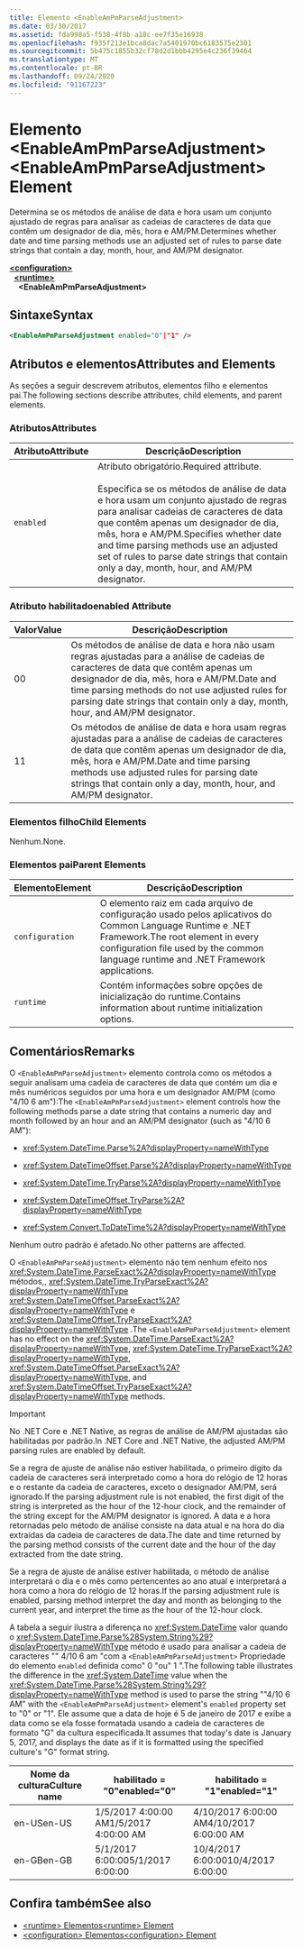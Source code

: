 ```yaml
---
title: Elemento <EnableAmPmParseAdjustment>
ms.date: 03/30/2017
ms.assetid: fda998a5-f538-4f8b-a18c-ee7f35e16938
ms.openlocfilehash: f935f213e1bca8dac7a5401970bc6183575e2301
ms.sourcegitcommit: 5b475c1855b32cf78d2d1bbb4295e4c236f39464
ms.translationtype: MT
ms.contentlocale: pt-BR
ms.lasthandoff: 09/24/2020
ms.locfileid: "91167223"
---
```

# <a name="enableampmparseadjustment-element"></a><span data-ttu-id="23798-102">Elemento \<EnableAmPmParseAdjustment></span><span class="sxs-lookup"><span data-stu-id="23798-102">\<EnableAmPmParseAdjustment> Element</span></span>

<span data-ttu-id="23798-103">Determina se os métodos de análise de data e hora usam um conjunto ajustado de regras para analisar as cadeias de caracteres de data que contêm um designador de dia, mês, hora e AM/PM.</span><span class="sxs-lookup"><span data-stu-id="23798-103">Determines whether date and time parsing methods use an adjusted set of rules to parse date strings that contain a day, month, hour, and AM/PM designator.</span></span>  
  
[**\<configuration>**](../configuration-element.md)\
&nbsp;&nbsp;[**\<runtime>**](runtime-element.md)\
&nbsp;&nbsp;&nbsp;&nbsp;**\<EnableAmPmParseAdjustment>**  
  
## <a name="syntax"></a><span data-ttu-id="23798-104">Sintaxe</span><span class="sxs-lookup"><span data-stu-id="23798-104">Syntax</span></span>  
  
```xml  
<EnableAmPmParseAdjustment enabled="0"|"1" />  
```  
  
## <a name="attributes-and-elements"></a><span data-ttu-id="23798-105">Atributos e elementos</span><span class="sxs-lookup"><span data-stu-id="23798-105">Attributes and Elements</span></span>  

 <span data-ttu-id="23798-106">As seções a seguir descrevem atributos, elementos filho e elementos pai.</span><span class="sxs-lookup"><span data-stu-id="23798-106">The following sections describe attributes, child elements, and parent elements.</span></span>  
  
### <a name="attributes"></a><span data-ttu-id="23798-107">Atributos</span><span class="sxs-lookup"><span data-stu-id="23798-107">Attributes</span></span>  
  
|<span data-ttu-id="23798-108">Atributo</span><span class="sxs-lookup"><span data-stu-id="23798-108">Attribute</span></span>|<span data-ttu-id="23798-109">Descrição</span><span class="sxs-lookup"><span data-stu-id="23798-109">Description</span></span>|  
|---------------|-----------------|  
|`enabled`|<span data-ttu-id="23798-110">Atributo obrigatório.</span><span class="sxs-lookup"><span data-stu-id="23798-110">Required attribute.</span></span><br /><br /> <span data-ttu-id="23798-111">Especifica se os métodos de análise de data e hora usam um conjunto ajustado de regras para analisar cadeias de caracteres de data que contêm apenas um designador de dia, mês, hora e AM/PM.</span><span class="sxs-lookup"><span data-stu-id="23798-111">Specifies whether date and time parsing methods use an adjusted set of rules to parse date strings that contain only a day, month, hour, and AM/PM designator.</span></span>|  
  
### <a name="enabled-attribute"></a><span data-ttu-id="23798-112">Atributo habilitado</span><span class="sxs-lookup"><span data-stu-id="23798-112">enabled Attribute</span></span>  
  
|<span data-ttu-id="23798-113">Valor</span><span class="sxs-lookup"><span data-stu-id="23798-113">Value</span></span>|<span data-ttu-id="23798-114">Descrição</span><span class="sxs-lookup"><span data-stu-id="23798-114">Description</span></span>|  
|-----------|-----------------|  
|<span data-ttu-id="23798-115">0</span><span class="sxs-lookup"><span data-stu-id="23798-115">0</span></span>|<span data-ttu-id="23798-116">Os métodos de análise de data e hora não usam regras ajustadas para a análise de cadeias de caracteres de data que contêm apenas um designador de dia, mês, hora e AM/PM.</span><span class="sxs-lookup"><span data-stu-id="23798-116">Date and time parsing methods do not use adjusted rules for parsing date strings that contain only a day, month, hour, and AM/PM designator.</span></span>|  
|<span data-ttu-id="23798-117">1</span><span class="sxs-lookup"><span data-stu-id="23798-117">1</span></span>|<span data-ttu-id="23798-118">Os métodos de análise de data e hora usam regras ajustadas para a análise de cadeias de caracteres de data que contêm apenas um designador de dia, mês, hora e AM/PM.</span><span class="sxs-lookup"><span data-stu-id="23798-118">Date and time parsing methods use adjusted rules for parsing date strings that contain only a day, month, hour, and AM/PM designator.</span></span>|  
  
### <a name="child-elements"></a><span data-ttu-id="23798-119">Elementos filho</span><span class="sxs-lookup"><span data-stu-id="23798-119">Child Elements</span></span>  

 <span data-ttu-id="23798-120">Nenhum.</span><span class="sxs-lookup"><span data-stu-id="23798-120">None.</span></span>  
  
### <a name="parent-elements"></a><span data-ttu-id="23798-121">Elementos pai</span><span class="sxs-lookup"><span data-stu-id="23798-121">Parent Elements</span></span>  
  
|<span data-ttu-id="23798-122">Elemento</span><span class="sxs-lookup"><span data-stu-id="23798-122">Element</span></span>|<span data-ttu-id="23798-123">Descrição</span><span class="sxs-lookup"><span data-stu-id="23798-123">Description</span></span>|  
|-------------|-----------------|  
|`configuration`|<span data-ttu-id="23798-124">O elemento raiz em cada arquivo de configuração usado pelos aplicativos do Common Language Runtime e .NET Framework.</span><span class="sxs-lookup"><span data-stu-id="23798-124">The root element in every configuration file used by the common language runtime and .NET Framework applications.</span></span>|  
|`runtime`|<span data-ttu-id="23798-125">Contém informações sobre opções de inicialização do runtime.</span><span class="sxs-lookup"><span data-stu-id="23798-125">Contains information about runtime initialization options.</span></span>|  
  
## <a name="remarks"></a><span data-ttu-id="23798-126">Comentários</span><span class="sxs-lookup"><span data-stu-id="23798-126">Remarks</span></span>  

 <span data-ttu-id="23798-127">O `<EnableAmPmParseAdjustment>` elemento controla como os métodos a seguir analisam uma cadeia de caracteres de data que contém um dia e mês numéricos seguidos por uma hora e um designador AM/PM (como "4/10 6 am"):</span><span class="sxs-lookup"><span data-stu-id="23798-127">The `<EnableAmPmParseAdjustment>` element controls how the following methods parse a date string that contains a numeric day and month followed by an hour and an AM/PM designator (such as "4/10 6 AM"):</span></span>  
  
- <xref:System.DateTime.Parse%2A?displayProperty=nameWithType>  
  
- <xref:System.DateTimeOffset.Parse%2A?displayProperty=nameWithType>  
  
- <xref:System.DateTime.TryParse%2A?displayProperty=nameWithType>  
  
- <xref:System.DateTimeOffset.TryParse%2A?displayProperty=nameWithType>  
  
- <xref:System.Convert.ToDateTime%2A?displayProperty=nameWithType>  
  
 <span data-ttu-id="23798-128">Nenhum outro padrão é afetado.</span><span class="sxs-lookup"><span data-stu-id="23798-128">No other patterns are affected.</span></span>  
  
 <span data-ttu-id="23798-129">O `<EnableAmPmParseAdjustment>` elemento não tem nenhum efeito nos  <xref:System.DateTime.ParseExact%2A?displayProperty=nameWithType> métodos,,  <xref:System.DateTime.TryParseExact%2A?displayProperty=nameWithType> <xref:System.DateTimeOffset.ParseExact%2A?displayProperty=nameWithType> e <xref:System.DateTimeOffset.TryParseExact%2A?displayProperty=nameWithType> .</span><span class="sxs-lookup"><span data-stu-id="23798-129">The `<EnableAmPmParseAdjustment>` element has no effect on the  <xref:System.DateTime.ParseExact%2A?displayProperty=nameWithType>,  <xref:System.DateTime.TryParseExact%2A?displayProperty=nameWithType>, <xref:System.DateTimeOffset.ParseExact%2A?displayProperty=nameWithType>, and <xref:System.DateTimeOffset.TryParseExact%2A?displayProperty=nameWithType> methods.</span></span>  
  
> [!IMPORTANT]
> <span data-ttu-id="23798-130">No .NET Core e .NET Native, as regras de análise de AM/PM ajustadas são habilitadas por padrão.</span><span class="sxs-lookup"><span data-stu-id="23798-130">In .NET Core and .NET Native, the adjusted AM/PM parsing rules are enabled by default.</span></span>  
  
 <span data-ttu-id="23798-131">Se a regra de ajuste de análise não estiver habilitada, o primeiro dígito da cadeia de caracteres será interpretado como a hora do relógio de 12 horas e o restante da cadeia de caracteres, exceto o designador AM/PM, será ignorado.</span><span class="sxs-lookup"><span data-stu-id="23798-131">If the parsing adjustment rule is not enabled, the first digit of the string is interpreted as the hour of the 12-hour clock, and the remainder of the string except for the AM/PM designator is ignored.</span></span> <span data-ttu-id="23798-132">A data e a hora retornadas pelo método de análise consiste na data atual e na hora do dia extraídas da cadeia de caracteres de data.</span><span class="sxs-lookup"><span data-stu-id="23798-132">The date and time returned by the parsing method consists of the current date and the hour of the day extracted from the date string.</span></span>  
  
 <span data-ttu-id="23798-133">Se a regra de ajuste de análise estiver habilitada, o método de análise interpretará o dia e o mês como pertencentes ao ano atual e interpretará a hora como a hora do relógio de 12 horas.</span><span class="sxs-lookup"><span data-stu-id="23798-133">If the parsing adjustment rule is enabled, parsing method interpret the day and month as belonging to the current year, and interpret the time as the hour of the 12-hour clock.</span></span>  
  
 <span data-ttu-id="23798-134">A tabela a seguir ilustra a diferença no <xref:System.DateTime> valor quando o <xref:System.DateTime.Parse%28System.String%29?displayProperty=nameWithType> método é usado para analisar a cadeia de caracteres "" 4/10 6 am "com a `<EnableAmPmParseAdjustment>` Propriedade do elemento `enabled` definida como" 0 "ou" 1 ".</span><span class="sxs-lookup"><span data-stu-id="23798-134">The following table illustrates the difference in the <xref:System.DateTime> value when the <xref:System.DateTime.Parse%28System.String%29?displayProperty=nameWithType> method is used to parse the string ""4/10 6 AM" with the `<EnableAmPmParseAdjustment>` element's `enabled` property  set to "0" or "1".</span></span> <span data-ttu-id="23798-135">Ele assume que a data de hoje é 5 de janeiro de 2017 e exibe a data como se ela fosse formatada usando a cadeia de caracteres de formato "G" da cultura especificada.</span><span class="sxs-lookup"><span data-stu-id="23798-135">It assumes that today's date is January 5, 2017, and displays the date as if it is formatted using the specified culture's "G" format string.</span></span>  
  
|<span data-ttu-id="23798-136">Nome da cultura</span><span class="sxs-lookup"><span data-stu-id="23798-136">Culture name</span></span>|<span data-ttu-id="23798-137">habilitado = "0"</span><span class="sxs-lookup"><span data-stu-id="23798-137">enabled="0"</span></span>|<span data-ttu-id="23798-138">habilitado = "1"</span><span class="sxs-lookup"><span data-stu-id="23798-138">enabled="1"</span></span>|  
|------------------|------------------|------------------|  
|<span data-ttu-id="23798-139">en-US</span><span class="sxs-lookup"><span data-stu-id="23798-139">en-US</span></span>|<span data-ttu-id="23798-140">1/5/2017 4:00:00 AM</span><span class="sxs-lookup"><span data-stu-id="23798-140">1/5/2017 4:00:00 AM</span></span>|<span data-ttu-id="23798-141">4/10/2017 6:00:00 AM</span><span class="sxs-lookup"><span data-stu-id="23798-141">4/10/2017 6:00:00 AM</span></span>|  
|<span data-ttu-id="23798-142">en-GB</span><span class="sxs-lookup"><span data-stu-id="23798-142">en-GB</span></span>|<span data-ttu-id="23798-143">5/1/2017 6:00:00</span><span class="sxs-lookup"><span data-stu-id="23798-143">5/1/2017 6:00:00</span></span>|<span data-ttu-id="23798-144">10/4/2017 6:00:00</span><span class="sxs-lookup"><span data-stu-id="23798-144">10/4/2017 6:00:00</span></span>|  
  
## <a name="see-also"></a><span data-ttu-id="23798-145">Confira também</span><span class="sxs-lookup"><span data-stu-id="23798-145">See also</span></span>

- [<span data-ttu-id="23798-146">\<runtime> Elementos</span><span class="sxs-lookup"><span data-stu-id="23798-146">\<runtime> Element</span></span>](runtime-element.md)
- [<span data-ttu-id="23798-147">\<configuration> Elementos</span><span class="sxs-lookup"><span data-stu-id="23798-147">\<configuration> Element</span></span>](../configuration-element.md)
